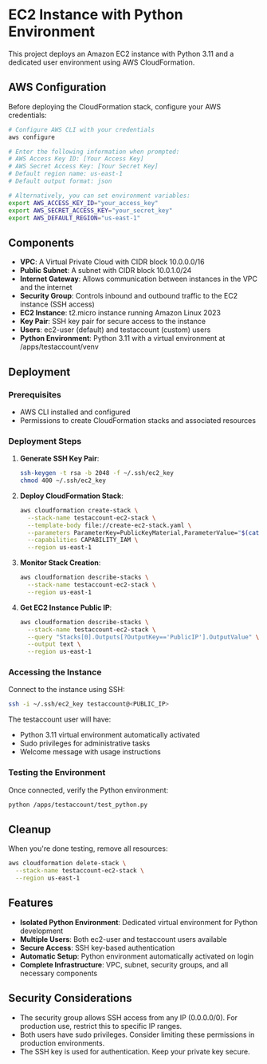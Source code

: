 # EC2 Instance with Python Environment

This project deploys an Amazon EC2 instance with Python 3.11 and a dedicated user environment using AWS CloudFormation.

## AWS Configuration

Before deploying the CloudFormation stack, configure your AWS credentials:

```bash
# Configure AWS CLI with your credentials
aws configure

# Enter the following information when prompted:
# AWS Access Key ID: [Your Access Key]
# AWS Secret Access Key: [Your Secret Key]
# Default region name: us-east-1
# Default output format: json

# Alternatively, you can set environment variables:
export AWS_ACCESS_KEY_ID="your_access_key"
export AWS_SECRET_ACCESS_KEY="your_secret_key"
export AWS_DEFAULT_REGION="us-east-1"
```

## Components

- **VPC**: A Virtual Private Cloud with CIDR block 10.0.0.0/16
- **Public Subnet**: A subnet with CIDR block 10.0.1.0/24
- **Internet Gateway**: Allows communication between instances in the VPC and the internet
- **Security Group**: Controls inbound and outbound traffic to the EC2 instance (SSH access)
- **EC2 Instance**: t2.micro instance running Amazon Linux 2023
- **Key Pair**: SSH key pair for secure access to the instance
- **Users**: ec2-user (default) and testaccount (custom) users
- **Python Environment**: Python 3.11 with a virtual environment at /apps/testaccount/venv

## Deployment

### Prerequisites

- AWS CLI installed and configured
- Permissions to create CloudFormation stacks and associated resources

### Deployment Steps

1. **Generate SSH Key Pair**:
   ```bash
   ssh-keygen -t rsa -b 2048 -f ~/.ssh/ec2_key
   chmod 400 ~/.ssh/ec2_key
   ```

2. **Deploy CloudFormation Stack**:
   ```bash
   aws cloudformation create-stack \
     --stack-name testaccount-ec2-stack \
     --template-body file://create-ec2-stack.yaml \
     --parameters ParameterKey=PublicKeyMaterial,ParameterValue="$(cat ~/.ssh/ec2_key.pub)" \
     --capabilities CAPABILITY_IAM \
     --region us-east-1
   ```

3. **Monitor Stack Creation**:
   ```bash
   aws cloudformation describe-stacks \
     --stack-name testaccount-ec2-stack \
     --region us-east-1
   ```

4. **Get EC2 Instance Public IP**:
   ```bash
   aws cloudformation describe-stacks \
     --stack-name testaccount-ec2-stack \
     --query "Stacks[0].Outputs[?OutputKey=='PublicIP'].OutputValue" \
     --output text \
     --region us-east-1
   ```

### Accessing the Instance

Connect to the instance using SSH:

```bash
ssh -i ~/.ssh/ec2_key testaccount@<PUBLIC_IP>
```

The testaccount user will have:
- Python 3.11 virtual environment automatically activated
- Sudo privileges for administrative tasks
- Welcome message with usage instructions

### Testing the Environment

Once connected, verify the Python environment:

```bash
python /apps/testaccount/test_python.py
```

## Cleanup

When you're done testing, remove all resources:

```bash
aws cloudformation delete-stack \
  --stack-name testaccount-ec2-stack \
  --region us-east-1
```

## Features

- **Isolated Python Environment**: Dedicated virtual environment for Python development
- **Multiple Users**: Both ec2-user and testaccount users available
- **Secure Access**: SSH key-based authentication
- **Automatic Setup**: Python environment automatically activated on login
- **Complete Infrastructure**: VPC, subnet, security groups, and all necessary components

## Security Considerations

- The security group allows SSH access from any IP (0.0.0.0/0). For production use, restrict this to specific IP ranges.
- Both users have sudo privileges. Consider limiting these permissions in production environments.
- The SSH key is used for authentication. Keep your private key secure.
